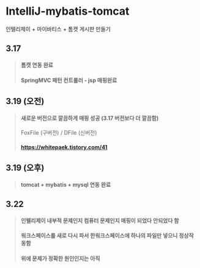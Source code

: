 # IntelliJ-mybatis-tomcat
인텔리제이 + 마이바티스 + 톰캣 게시판 만들기

## 3.17 
> #### 톰캣 연동 완료   
> #### SpringMVC 패턴 컨트롤러 - jsp 매핑완료
   
   
## 3.19 (오전)
> #### 새로운 버전으로 깔끔하게 매핑 성공 (3.17 버전보다 더 깔끔함)   
> FoxFile (구버전) / DFile (신버전)
> #### https://whitepaek.tistory.com/41 
   
   
## 3.19 (오후)
> #### tomcat + mybatis + mysql 연동 완료   
   
## 3.22 
> #### 인텔리제이 내부적 문제인지 컴퓨터 문제인지 매핑이 되었다 안되었다 함   
> #### 워크스페이스를 새로 다시 파서 한워크스페이스에 하나의 파일만 넣으니 정상작동함   
> #### 위에 문제가 정확한 원인인지는 아직 
